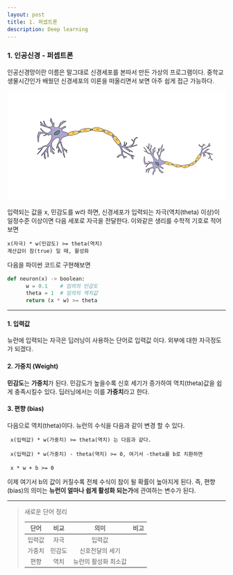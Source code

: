 ```yaml
---
layout: post
title: 1. 퍼셉트론
description: Deep learning
---
```


### 1. 인공신경 - 퍼셉트론
인공신경망이란 이름은 말그대로 신경세포를 본따서 만든 가상의 프로그램이다. 
중학교 생물시간인가 배웠던 신경세포의 이론을 떠올리면서 보면 아주 쉽게 접근 가능하다.

 ![신경망 사진](/assets/images/deep_learning/2018-10-04/neuron.png)
 
 
입력되는 값을 x, 민감도를 w라 하면, 신경세포가 입력되는 자극(역치(theta) 이상)이 
일정수준 이상이면 다음 세포로 자극을 전달한다. 이와같은 생리를 수학적 기호로 적어보면

 ~~~
 x(자극) * w(민감도) >= theta(역치) 
 계산값이 참(true) 일 때, 활성화
 ~~~ 
  
  
  다음을 파이썬 코드로 구현해보면
  
  ~~~python
  def neuron(x) -> boolean:
        w = 0.1    # 임의의 민감도
        theta = 1  # 임의의 역치값
        return (x * w) >= theta
  ~~~
------
#### 1. 입력값 
뉴런에 입력되는 자극은 딥러닝이 사용하는 단어로 입력값 이다. 외부에 대한 자극정도가 되겠다.  

#### 2. 가중치 (Weight)
**민감도**는 **가중치**가 된다. 민감도가 높을수록 신호 세기가 증가하여
역치(theta)값을 쉽게 충족시킬수 있다. 딥러닝에서는 이를 **가중치**라고 한다.

#### 3. 편향 (bias)
다음으로 역치(theta)이다. 뉴런의 수식을 다음과 같이 변경 할 수 있다.

~~~
 x(입력값) * w(가중치) >= theta(역치) 는 다음과 같다.
 
 x(입력값) * w(가중치) - theta(역치) >= 0, 여기서 -theta를 b로 치환하면
 
 x * w + b >= 0
~~~

이제 여기서 b의 값이 커질수록 전체 수식이 참이 될 확률이 높아지게 된다. 즉, 편향(bias)의 
의미는 **뉴런이 얼마나 쉽게 활성화 되는가**에 관여하는 변수가 된다.

---
> 새로운 단어 정리 
>
> 단어 | 비교 | 의미 | 비고  
> :---:|:---:|:---:|---  
> 입력값|자극|입력값|
> 가중치|민감도|신호전달의 세기|
> 편향|역치|뉴런의 활성화 최소값|




